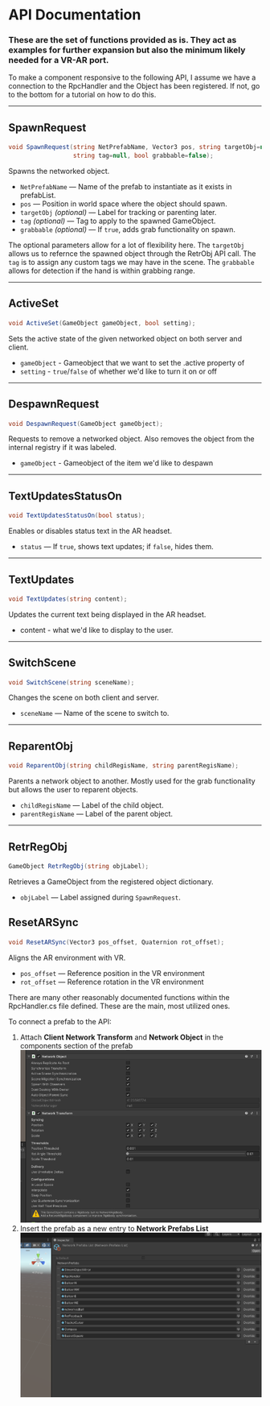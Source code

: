 # API Documentation

### These are the set of functions provided as is. They act as examples for further expansion but also the minimum likely needed for a VR-AR port. 

To make a component responsive to the following API, I assume we have a connection to the RpcHandler and the Object has been registered. If not, go to the bottom for a tutorial on how to do this.

---

## SpawnRequest

```csharp
void SpawnRequest(string NetPrefabName, Vector3 pos, string targetObj=null, 
                  string tag=null, bool grabbable=false);
```
Spawns the networked object.

- `NetPrefabName`          — Name of the prefab to instantiate as it exists in prefabList.
- `pos`                    — Position in world space where the object should spawn.
- `targetObj` *(optional)* — Label for tracking or parenting later.
- `tag` *(optional)*       — Tag to apply to the spawned GameObject.
- `grabbable` *(optional)* — If `true`, adds grab functionality on spawn.

The optional parameters allow for a lot of flexibility here. The `targetObj` allows us to refernce the spawned object through
the RetrObj API call. The `tag` is to assign any custom tags we may have in the scene. The `grabbable` allows for detection if
the hand is within grabbing range. 

---

## ActiveSet

```csharp
void ActiveSet(GameObject gameObject, bool setting);

```
Sets the active state of the given networked object on both server and client.

- `gameObject` - Gameobject that we want to set the .active property of
- `setting`    - `true`/`false` of whether we'd like to turn it on or off


---

## DespawnRequest

```csharp
void DespawnRequest(GameObject gameObject);
```
Requests to remove a networked object. Also removes the object from the internal registry if it was labeled.

- `gameObject` - Gameobject of the item we'd like to despawn 

---

## TextUpdatesStatusOn

```csharp
void TextUpdatesStatusOn(bool status);
```
Enables or disables status text in the AR headset.

- `status` — If `true`, shows text updates; if `false`, hides them.

---

## TextUpdates

```csharp
void TextUpdates(string content);
```
Updates the current text being displayed in the AR headset.

- content - what we'd like to display to the user.
---

## SwitchScene

```csharp
void SwitchScene(string sceneName);
```
Changes the scene on both client and server.

- `sceneName` — Name of the scene to switch to.

---

## ReparentObj

```csharp
void ReparentObj(string childRegisName, string parentRegisName);
```
Parents a network object to another. Mostly used for the grab functionality but allows the user to reparent objects.

- `childRegisName` — Label of the child object.
- `parentRegisName` — Label of the parent object.

---

## RetrRegObj

```csharp
GameObject RetrRegObj(string objLabel);
```
Retrieves a GameObject from the registered object dictionary.

- `objLabel` — Label assigned during `SpawnRequest`.

## ResetARSync

```csharp
void ResetARSync(Vector3 pos_offset, Quaternion rot_offset);
```

Aligns the AR environment with VR.

- `pos_offset` — Reference position in the VR environment
- `rot_offset` — Reference rotation in the VR environment

There are many other reasonably documented functions within the RpcHandler.cs file defined. These are the main, most utilized ones.

To connect a prefab to the API:

1. Attach **Client Network Transform** and **Network Object** in the components section of the prefab
![Screenshot to show network components](ref_images/network_components.png)
2. Insert the prefab as a new entry to **Network Prefabs List**
![Screenshot of prefab list](ref_images/prefab_list.png)